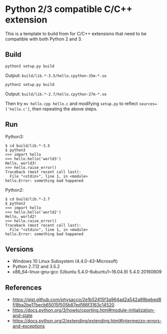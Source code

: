 # Python 2/3 compatible C/C++ extension

This is a template to build from for C/C++ extensions that need to be compatible with both Python 2 and 3.


## Build

    python3 setup.py build

Output: `build/lib.*-3.5/hello.cpython-35m-*.so`

    python2 setup.py build

Output: `build/lib.*-2.7/hello.cpython-27m-*.so`


Then try `mv hello.cpp hello.c` and modifying `setup.py` to reflect `sources=['hello.c']`,
then repeating the above steps.


## Run

Python3:

    $ cd build/lib.*-3.5
    $ python3
    >>> import hello
    >>> hello.hello('world3')
    Hello, world3!
    >>> hello.raise_error()
    Traceback (most recent call last):
      File "<stdin>", line 1, in <module>
    hello.Error: something bad happened

Python2:

    $ cd build/lib.*-2.7
    $ python2
    >>> import hello
    >>> hello.hello('world2')
    Hello, world2!
    >>> hello.raise_error()
    Traceback (most recent call last):
      File "<stdin>", line 1, in <module>
    hello.Error: something bad happened


## Versions
    
- Windows 10 Linux Subsystem (4.4.0-43-Microsoft)
- Python 2.7.12 and 3.5.2
- x86_64-linux-gnu-gcc (Ubuntu 5.4.0-6ubuntu1~16.04.9) 5.4.0 20160609


## References

- https://gist.github.com/physacco/2e1b52415f3a964ad2a542a99bebed8f/8ba2be17becb65015f505b87ed166f3163c14520
- https://docs.python.org/3/howto/cporting.html#module-initialization-and-state
- https://docs.python.org/2/extending/extending.html#intermezzo-errors-and-exceptions
